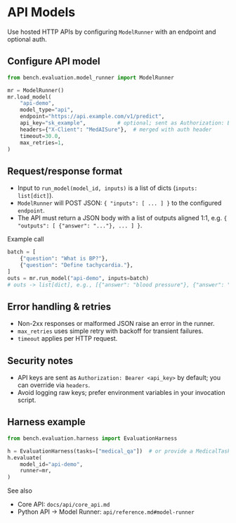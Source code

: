 # API Models

Use hosted HTTP APIs by configuring `ModelRunner` with an endpoint and optional auth.

## Configure API model

```python
from bench.evaluation.model_runner import ModelRunner

mr = ModelRunner()
mr.load_model(
    "api-demo",
    model_type="api",
    endpoint="https://api.example.com/v1/predict",
    api_key="sk_example",          # optional; sent as Authorization: Bearer <key>
    headers={"X-Client": "MedAISure"},  # merged with auth header
    timeout=30.0,
    max_retries=1,
)
```

## Request/response format

- Input to `run_model(model_id, inputs)` is a list of dicts (`inputs: list[dict]`).
- `ModelRunner` will POST JSON: `{ "inputs": [ ... ] }` to the configured `endpoint`.
- The API must return a JSON body with a list of outputs aligned 1:1, e.g. `{ "outputs": [ {"answer": "..."}, ... ] }`.

Example call
```python
batch = [
    {"question": "What is BP?"},
    {"question": "Define tachycardia."},
]
outs = mr.run_model("api-demo", inputs=batch)
# outs -> list[dict], e.g., [{"answer": "blood pressure"}, {"answer": "HR > 100 bpm"}]
```

## Error handling & retries

- Non-2xx responses or malformed JSON raise an error in the runner.
- `max_retries` uses simple retry with backoff for transient failures.
- `timeout` applies per HTTP request.

## Security notes

- API keys are sent as `Authorization: Bearer <api_key>` by default; you can override via `headers`.
- Avoid logging raw keys; prefer environment variables in your invocation script.

## Harness example

```python
from bench.evaluation.harness import EvaluationHarness

h = EvaluationHarness(tasks=["medical_qa"])  # or provide a MedicalTask
h.evaluate(
    model_id="api-demo",
    runner=mr,
)
```

See also
- Core API: `docs/api/core_api.md`
- Python API → Model Runner: `api/reference.md#model-runner`
